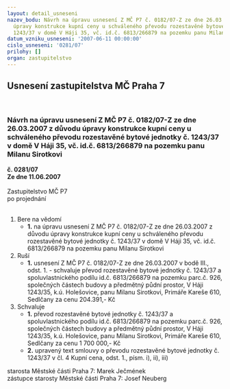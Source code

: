 ```yaml
---
layout: detail_usneseni
nazev_bodu: Návrh na úpravu usnesení Z MČ P7 č. 0182/07-Z ze dne 26.03.2007 z důvodu
  úpravy konstrukce kupní ceny u schváleného převodu rozestavěné bytové jednotky č.
  1243/37 v domě V Háji 35, vč. id.č. 6813/266879 na pozemku panu Milanu Sirotkovi
datum_vzniku_usneseni: '2007-06-11 00:00:00'
cislo_usneseni: '0281/07'
prilohy: []
organ: zastupitelstvo
---
```

<div id="ucUsn_pList" class="usn">
	<span><h2>Usnesení zastupitelstva MČ Praha 7 </h2>
<br></span><div class="standBody">
<span><h3>Návrh na úpravu usnesení Z MČ P7 č. 0182/07-Z ze dne 26.03.2007 z důvodu úpravy konstrukce kupní ceny u schváleného převodu rozestavěné bytové jednotky č. 1243/37 v domě V Háji 35, vč. id.č. 6813/266879 na pozemku panu Milanu Sirotkovi</h3></span><div class="center">
		<strong>č. 0281/07</strong><br>
	</div>
<div class="center">
		<strong>Ze dne 11.06.2007</strong><br><br>
	</div>Zastupitelstvo MČ P7<br> po projednání<br><br><ol>
<li>Bere na vědomí<ul><li>
<strong>1.</strong> na úpravu usnesení Z MČ P7 č. 0182/07-Z ze dne 26.03.2007 z důvodu úpravy konstrukce kupní ceny u schváleného převodu rozestavěné bytové jednotky č. 1243/37 v domě V Háji 35, vč. id.č. 6813/266879 na pozemku panu Milanu Sirotkovi  </li></ul>
</li>
<li>Ruší<ul><li>
<strong>1.</strong> usnesení Z MČ P7 č. 0182/07-Z ze dne 26.03.2007 v bodě III., odst. 1. - schvaluje převod rozestavěné bytové jednotky č. 1243/37 a spoluvlastnického podílu id.č. 6813/266879 na pozemku parc.č. 926, společných částech budovy a předmětný půdní prostor, V Háji 1243/35, k.ú. Holešovice, panu Milanu Sirotkovi, Primáře Kareše 610, Sedlčany za cenu 204.391,- Kč       </li></ul>
</li>
<li>Schvaluje<ul>
<li>
<strong>1.</strong> převod rozestavěné bytové jednotky č. 1243/37 a spoluvlastnického podílu id.č. 6813/266879 na pozemku parc.č. 926, společných částech budovy a předmětný půdní prostor, V Háji 1243/35, k.ú. Holešovice, panu Milanu Sirotkovi, Primáře Kareše 610, Sedlčany za cenu  1 700 000,- Kč  </li>
<li>
<strong>2.</strong> upravený text smlouvy o převodu rozestavěné bytové jednotky č. 1243/37 v čl. 4 Kupní cena, odst. 1., písm. i), ii), iii)</li>
</ul>
</li>
</ol>starosta Městské části Praha 7: Marek Ječmének<br>zástupce starosty Městské části Praha 7: Josef Neuberg
</div>
</div>